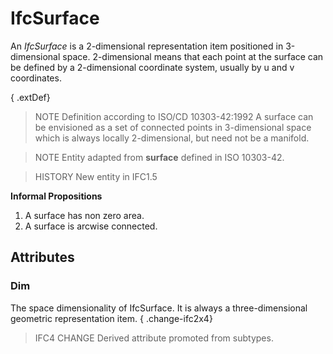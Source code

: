 # IfcSurface

An _IfcSurface_ is a 2-dimensional representation item positioned in 3-dimensional space. 2-dimensional means that each point at the surface can be defined by a 2-dimensional coordinate system, usually by u and v coordinates.
<!-- end of short definition -->

{ .extDef}
> NOTE Definition according to ISO/CD 10303-42:1992
> A surface can be envisioned as a set of connected points in 3-dimensional space which is always locally 2-dimensional, but need not be a manifold.

> NOTE Entity adapted from **surface** defined in ISO 10303-42.

> HISTORY New entity in IFC1.5

**Informal Propositions**

1. A surface has non zero area.
2. A surface is arcwise connected.

## Attributes

### Dim
The space dimensionality of IfcSurface. It is always a three-dimensional geometric representation item.
{ .change-ifc2x4}
> IFC4 CHANGE Derived attribute promoted from subtypes.
